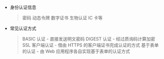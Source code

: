 - 身份认证信息

  > 密码
  > 动态令牌
  > 数字证书
  > 生物认证
  > IC 卡等

- 常见认证方式
  > BASIC 认证 - 直接发送明文密码
  > DIGEST 认证 - 经过质询码计算加密
  > SSL 客户端认证 - 借由 HTTPS 的客户端证书完成认证的方式
  > 基于表单的认证 - 由 Web 应用程序各自实现基于表单的认证方式
